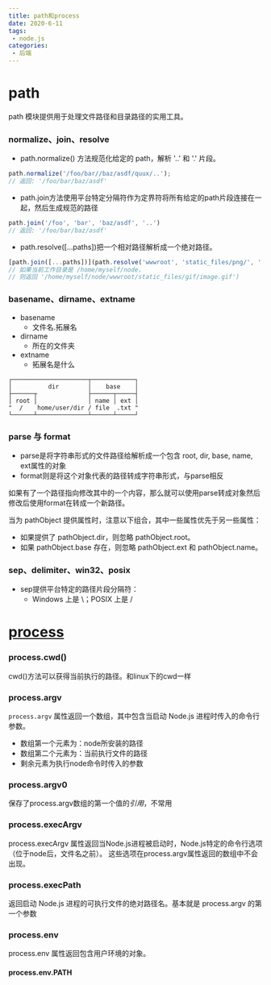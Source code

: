```yaml
---
title: path和process
date: 2020-6-11
tags:
 - node.js
categories:
 - 后端
---
```





# path
path 模块提供用于处理文件路径和目录路径的实用工具。

###  normalize、join、resolve

 - path.normalize() 方法规范化给定的 path，解析 '..' 和 '.' 片段。
```js
path.normalize('/foo/bar//baz/asdf/quux/..');
// 返回: '/foo/bar/baz/asdf'
```

 - path.join方法使用平台特定分隔符作为定界符将所有给定的path片段连接在一起，然后生成规范的路径

```js
path.join('/foo', 'bar', 'baz/asdf', '..') 
// 返回: '/foo/bar/baz/asdf'
```

 - path.resolve([...paths])把一个相对路径解析成一个绝对路径。
```js
[path.join([...paths])](path.resolve('wwwroot', 'static_files/png/', '../gif/image.gif');
// 如果当前工作目录是 /home/myself/node，
// 则返回 '/home/myself/node/wwwroot/static_files/gif/image.gif')
```

### basename、dirname、extname
 - basename
   - 文件名.拓展名
 - dirname
   - 所在的文件夹
 - extname
   - 拓展名是什么
```
┌─────────────────────┬────────────┐
│          dir        │    base    │
├──────┬              ├──────┬─────┤
│ root │              │ name │ ext │
"  /    home/user/dir / file  .txt "
└──────┴──────────────┴──────┴─────┘
```

### parse 与 format
 - parse是将字符串形式的文件路径给解析成一个包含 root, dir, base, name, ext属性的对象
 - format则是将这个对象代表的路径转成字符串形式，与parse相反

如果有了一个路径指向修改其中的一个内容，那么就可以使用parse转成对象然后修改后使用format在转成一个新路径。

当为 pathObject 提供属性时，注意以下组合，其中一些属性优先于另一些属性：

 - 如果提供了 pathObject.dir，则忽略 pathObject.root。
 - 如果 pathObject.base 存在，则忽略 pathObject.ext 和 pathObject.name。


### sep、delimiter、win32、posix

 - sep提供平台特定的路径片段分隔符：
   - Windows 上是 \；POSIX 上是 /



# [process](http://nodejs.cn/api/process.htm)

### process.cwd()
cwd()方法可以获得当前执行的路径。和linux下的cwd一样

### process.argv
`process.argv` 属性返回一个数组，其中包含当启动 Node.js 进程时传入的命令行参数。

 - 数组第一个元素为：node所安装的路径
 - 数组第二个元素为：当前执行文件的路径
 - 剩余元素为执行node命令时传入的参数

### process.argv0
保存了process.argv数组的第一个值的*引用*，不常用

### process.execArgv
process.execArgv 属性返回当Node.js进程被启动时，Node.js特定的命令行选项（位于node后，文件名之前）。 这些选项在process.argv属性返回的数组中不会出现。

### process.execPath
返回启动 Node.js 进程的可执行文件的绝对路径名。基本就是 process.argv 的第一个参数


### process.env
process.env 属性返回包含用户环境的对象。


#### process.env.PATH